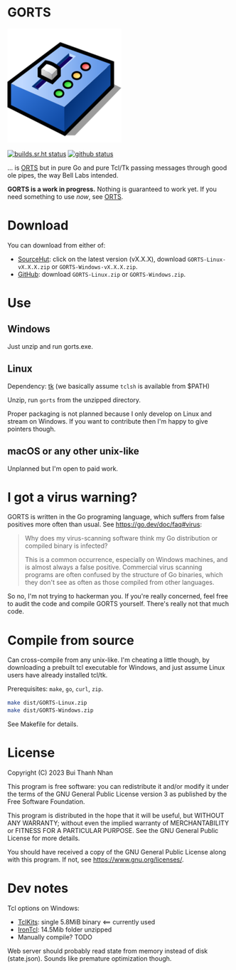 # GORTS

![](gorts.png)

[![builds.sr.ht status](https://builds.sr.ht/~nhanb/gorts/commits/master.svg)](https://builds.sr.ht/~nhanb/gorts/commits/master?)
[![github status](https://github.com/nhanb/gorts/actions/workflows/release.yml/badge.svg)](https://github.com/nhanb/gorts/actions/workflows/release.yml)

... is [ORTS][1] but in pure Go and pure Tcl/Tk
passing messages through good ole pipes, the way Bell Labs intended.

**GORTS is a work in progress.**
Nothing is guaranteed to work yet. If you need something to use _now_, see
[ORTS][1].

# Download

You can download from either of:

- [SourceHut](https://git.sr.ht/~nhanb/gorts/refs): click on the latest
  version (vX.X.X), download `GORTS-Linux-vX.X.X.zip` or
  `GORTS-Windows-vX.X.X.zip`.
- [GitHub](https://github.com/nhanb/gorts/releases/latest): download
  `GORTS-Linux.zip` or `GORTS-Windows.zip`.

# Use

## Windows

Just unzip and run gorts.exe.

## Linux

Dependency: [tk](https://repology.org/project/tk/versions)
(we basically assume `tclsh` is available from $PATH)

Unzip, run `gorts` from the unzipped directory.

Proper packaging is not planned because I only develop on Linux and stream on
Windows. If you want to contribute then I'm happy to give pointers though.

## macOS or any other unix-like

Unplanned but I'm open to paid work.

# I got a virus warning?

GORTS is written in the Go programing language, which suffers from false
positives more often than usual. See <https://go.dev/doc/faq#virus>:

> Why does my virus-scanning software think my Go distribution or compiled
> binary is infected?
>
> This is a common occurrence, especially on Windows machines, and is almost
> always a false positive. Commercial virus scanning programs are often
> confused by the structure of Go binaries, which they don't see as often as
> those compiled from other languages.

So no, I'm not trying to hackerman you. If you're really concerned, feel free
to audit the code and compile GORTS yourself. There's really not that much
code.

# Compile from source

Can cross-compile from any unix-like. I'm cheating a little though, by
downloading a prebuilt tcl executable for Windows, and just assume Linux users
have already installed tcl/tk.

Prerequisites: `make`, `go`, `curl`, `zip`.

```sh
make dist/GORTS-Linux.zip
make dist/GORTS-Windows.zip
```

See Makefile for details.

# License

Copyright (C) 2023 Bui Thanh Nhan

This program is free software: you can redistribute it and/or modify it under
the terms of the GNU General Public License version 3 as published by the Free
Software Foundation.

This program is distributed in the hope that it will be useful, but WITHOUT ANY
WARRANTY; without even the implied warranty of MERCHANTABILITY or FITNESS FOR A
PARTICULAR PURPOSE.  See the GNU General Public License for more details.

You should have received a copy of the GNU General Public License along with
this program.  If not, see <https://www.gnu.org/licenses/>.

# Dev notes

Tcl options on Windows:

- [TclKits](https://tclkits.rkeene.org/fossil/wiki/Downloads): single 5.8MiB
  binary <== currently used
- [IronTcl](https://www.irontcl.com): 14.5Mib folder unzipped
- Manually compile? TODO

Web server should probably read state from memory instead of disk (state.json).
Sounds like premature optimization though.

[1]: https://github.com/nhanb/orts
